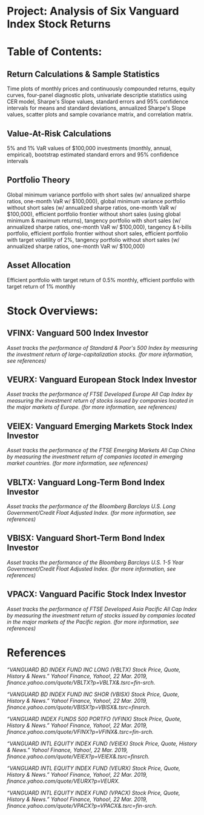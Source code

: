 # Project: Analysis of Six Vanguard Index Stock Returns



# Table of Contents:

## Return Calculations & Sample Statistics
Time plots of monthly prices and continuously compounded returns, equity curves, four-panel diagnostic plots, univariate descriptie statistics using CER model, Sharpe's Slope values, standard errors and 95% confidence intervals for means and standard deviations, annualized Sharpe's Slope values, scatter plots and sample covariance matrix, and correlation matrix.

## Value-At-Risk Calculations
5% and 1% VaR values of $100,000 investments (monthly, annual, empirical), bootstrap estimated standard errors and 95% confidence intervals

## Portfolio Theory
Global minimum variance portfolio with short sales (w/ annualized sharpe ratios, one-month VaR w/ $100,000), global minimum variance portfolio without short sales (w/ annualized sharpe ratios, one-month VaR w/ $100,000), efficient portfolio frontier without short sales (using global minimum & maximum returns), tangency portfolio with short sales (w/ annualized sharpe ratios, one-month VaR w/ $100,000), tangency & t-bills portfolio, efficient portfolio frontier without short sales, efficient portfolio with target volatility of 2%, tangency portfolio without short sales (w/ annualized sharpe ratios, one-month VaR w/ $100,000)

## Asset Allocation
Efficient portfolio with target return of 0.5% monthly, efficient portfolio with target return of 1% monthly



# Stock Overviews:

## VFINX: Vanguard 500 Index Investor
*Asset tracks the performance of Standard & Poor's 500 Index by measuring the investment return of large-capitalization stocks. (for more information, see references)*

## VEURX: Vanguard European Stock Index Investor
*Asset tracks the performance of FTSE Developed Europe All Cap Index by measuring the
investment return of stocks issued by companies located in the major markets of Europe. (for more
information, see references)*

## VEIEX: Vanguard Emerging Markets Stock Index Investor
*Asset tracks the performance of the FTSE Emerging Markets All Cap China by measuring the
investment return of companies located in emerging market countries. (for more information, see
references)*

## VBLTX: Vanguard Long-Term Bond Index Investor
*Asset tracks the performance of the Bloomberg Barclays U.S. Long Government/Credit Float
Adjusted Index. (for more information, see references)*

## VBISX: Vanguard Short-Term Bond Index Investor
*Asset tracks the performance of the Bloomberg Barclays U.S. 1-5 Year Government/Credit Float
Adjusted Index. (for more information, see references)*

## VPACX: Vanguard Pacific Stock Index Investor
*Asset tracks the performance of FTSE Developed Asia Pacific All Cap Index by measuring the
investment return of stocks issued by companies located in the major markets of the Pacific region.
(for more information, see references)*




# References

*“VANGUARD BD INDEX FUND INC LONG (VBLTX) Stock Price, Quote, History &amp; News.” Yahoo! Finance, Yahoo!, 22 Mar. 2019, finance.yahoo.com/quote/VBLTX?p=VBLTX&.tsrc=fin-srch.*

*“VANGUARD BD INDEX FUND INC SHOR (VBISX) Stock Price, Quote, History &amp; News.” Yahoo! Finance, Yahoo!, 22 Mar. 2019, finance.yahoo.com/quote/VBISX?p=VBISX&.tsrc=finsrch.*

*“VANGUARD INDEX FUNDS 500 PORTFO (VFINX) Stock Price, Quote, History & News.” Yahoo! Finance, Yahoo!, 22 Mar. 2019, finance.yahoo.com/quote/VFINX?p=VFINX&.tsrc=fin-srch.*

*“VANGUARD INTL EQUITY INDEX FUND (VEIEX) Stock Price, Quote, History &amp; News.” Yahoo! Finance, Yahoo!, 22 Mar. 2019, finance.yahoo.com/quote/VEIEX?p=VEIEX&.tsrc=finsrch.*

*“VANGUARD INTL EQUITY INDEX FUND (VEURX) Stock Price, Quote, History &amp; News.” Yahoo! Finance, Yahoo!, 22 Mar. 2019, finance.yahoo.com/quote/VEURX?p=VEURX.*

*“VANGUARD INTL EQUITY INDEX FUND (VPACX) Stock Price, Quote, History &amp; News.” Yahoo! Finance, Yahoo!, 22 Mar. 2019,
finance.yahoo.com/quote/VPACX?p=VPACX&.tsrc=fin-srch.*
